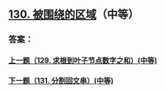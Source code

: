 ## [130. 被围绕的区域](https://leetcode-cn.com/problems/surrounded-regions/)（中等）





### 答案：



#### [上一题（129. 求根到叶子节点数字之和）(中等)](https://github.com/sdwwld/leetCode/blob/master/src/main/java/com/wld/java/leetcode/leetCode0129.md)

#### [下一题（131. 分割回文串）(中等)](https://github.com/sdwwld/leetCode/blob/master/src/main/java/com/wld/java/leetcode/leetCode0131.md)